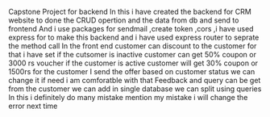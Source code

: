 Capstone Project for backend
In this i have created the backend for CRM website to done the CRUD opertion and the data from db and send to frontend
And i use packages for sendmail ,create token ,cors ,i have used express for to make this backend and i have used express router to seprate the method call
In the front end customer can discount to the customer for that i have set if the cutsomer is inactive customer can get 50% coupon or 3000 rs voucher if the customer is active customer will get 30% coupon or 1500rs for the customer
I send the offer based on customer status we can change it if need i am comforatble with that
Feedback and query can be get from the customer we can add in single database we can split using queries
In this i definitely do many mistake mention my mistake i will change the error next time

